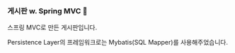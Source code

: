 ### 게시판 w. Spring MVC 🌱

스프링 MVC로 만든 게시판입니다.

Persistence Layer의 프레임워크로는 Mybatis(SQL Mapper)를 사용해주었습니다.